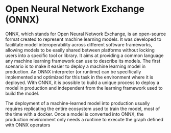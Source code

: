 # Open Neural Network Exchange (ONNX)

ONNX, which stands for Open Neural Network Exchange, is an open-source format created to represent machine learning models. It was developed to facilitate model interoperability across different software frameworks, allowing models to be easily shared between platforms without locking users into a specific tool or library. It aims at providing a common language any machine learning framework can use to describe its models. The first scenario is to make it easier to deploy a machine learning model in production. An ONNX interpreter (or runtime) can be specifically implemented and optimized for this task in the environment where it is deployed. With ONNX, it is possible to build a unique process to deploy a model in production and independent from the learning framework used to build the model.

The deployment of a machine-learned model into production usually requires replicating the entire ecosystem used to train the model, most of the time with a docker. Once a model is converted into ONNX, the production environment only needs a runtime to execute the graph defined with ONNX operators
